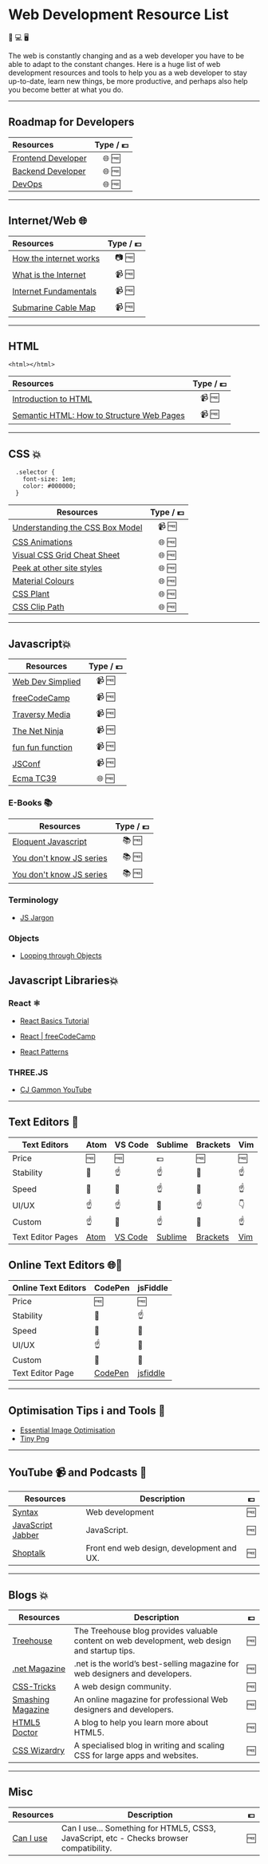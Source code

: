 # Web Development Resource List

📱 💻 🖥️

The web is constantly changing and as a web developer you have to be able to adapt to the constant changes.
Here is a huge list of web development resources and tools to help you as a web developer to stay up-to-date,
learn new things, be more productive, and perhaps also help you become better at what you do.

---

## Roadmap for Developers

| Resources                                          | Type / 💷|
| :--------------------------------------------------|:--------:|
| [Frontend Developer](https://roadmap.sh/frontend)  | 🌐 🆓    |
| [Backend Developer](https://roadmap.sh/backend)    | 🌐 🆓    |
| [DevOps](https://roadmap.sh/devops)                | 🌐 🆓    |

---

## Internet/Web 🌐

| Resources                                                                                              | Type / 💷 |
| :------------------------------------------------------------------------------------------------------|:---------:|
| [How the internet works](https://www.helloitsliam.com/2014/12/20/how-the-internet-works-infographic/)  | 📷 🆓     |
| [What is the Internet](https://www.youtube.com/watch?v=Dxcc6ycZ73M)                                    | 📹 🆓     |
| [Internet Fundamentals](http://internetfundamentals.com/)                                              | 📹 🆓     |
| [Submarine Cable Map](https://www.submarinecablemap.com/)                                              | 📹 🆓     |

---

## HTML 
```<html></html>```

| Resources                                                                                                                     | Type / 💷 |
| :---------------------------------------------------------------------------------------------------------------------------- |:---------:|
| [Introduction to HTML](https://scrimba.com/g/ghtml)                                                                           | 📹 🆓     |
| [Semantic HTML: How to Structure Web Pages](https://webdesign.tutsplus.com/courses/semantic-html-how-to-structure-web-pages)  | 📹 🆓     |

---

## CSS 💥

```
  .selector {
    font-size: 1em;
    color: #000000;
  }
```

| Resources                                                                                                 | Type / 💷 |
| --------------------------------------------------------------------------------------------------------- |:---------:|
| [Understanding the CSS Box Model](https://webdesign.tutsplus.com/courses/understanding-the-css-box-model) | 📹 🆓     |
| [CSS Animations](http://animista.net/)                                                                    | 🌐 🆓     |
| [Visual CSS Grid Cheat Sheet](http://grid.malven.co/)                                                     | 🌐 🆓     |
| [Peek at other site styles](http://stylifyme.com/)                                                        | 🌐 🆓     |
| [Material Colours](https://www.materialui.co/colors)                                                      | 🌐 🆓     |
| [CSS Plant](http://www.cssplant.com/)                                                                     | 🌐 🆓     |
| [CSS Clip Path](https://bennettfeely.com/clippy/)                                                         | 🌐 🆓     |

---

## Javascript💥

| Resources                                                                    | Type / 💷 |
| -----------------------------------------------------------------------------|:---------:|
| [Web Dev Simplied](https://www.youtube.com/channel/UCFbNIlppjAuEX4znoulh0Cw) | 📹 🆓     |
| [freeCodeCamp](https://www.youtube.com/channel/UC8butISFwT-Wl7EV0hUK0BQ)     | 📹 🆓     |
| [Traversy Media](https://www.youtube.com/channel/UC8butISFwT-Wl7EV0hUK0BQ)   | 📹 🆓     |
| [The Net Ninja](https://www.youtube.com/channel/UCW5YeuERMmlnqo4oq8vwUpg)    | 📹 🆓     |
| [fun fun function](https://www.youtube.com/channel/UCO1cgjhGzsSYb1rsB4bFe4Q) | 📹 🆓     |
| [JSConf](https://www.youtube.com/channel/UCzoVCacndDCfGDf41P-z0iA)           | 📹 🆓     |
| [Ecma TC39](https://github.com/tc39)                                         | 🌐 🆓     |

### E-Books 📚

| Resources                                                              | Type / 💷 |
| ---------------------------------------------------------------------- |:---------:|
| [Eloquent Javascript](http://eloquentjavascript.net/)                  | 📚 🆓     |
| [You don't know JS series](https://github.com/getify/You-Dont-Know-JS) | 📚 🆓     |
| [You don't know JS series](https://github.com/getify/You-Dont-Know-JS) | 📚 🆓     |

### Terminology

* [JS Jargon](http://jargon.js.org/)

### Objects

* [Looping through Objects](https://zellwk.com/blog/looping-through-js-objects/)

## Javascript Libraries💥

### React ⚛️

* [React Basics Tutorial](https://scrimba.com/g/glearnreact)
* [React | freeCodeCamp](https://learn.freecodecamp.org/front-end-libraries/react)

* [React Patterns](https://reactpatterns.com/)

### THREE.JS

* [CJ Gammon YouTube](https://www.youtube.com/channel/UCFbkyvvsEQn7AmQO6_G5J-A)

---

## Text Editors 📄

| Text Editors      | Atom                     | VS Code                                   | Sublime                                   | Brackets                       | Vim                         |
|-------------------|--------------------------|-------------------------------------------|-------------------------------------------|--------------------------------|-----------------------------|
| Price             | 🆓                       | 🆓                                        | 💷                                       | 🆓                             | 🆓                          |
| Stability         | 👊                       | ☝️                                        | ☝️                                       | 👊                             | ☝️                          |
| Speed             | 👊                       | 👊                                        | ☝️                                       | 👊                             | ☝️                          |
| UI/UX             | ☝️                       | ☝️                                        | 👊                                       | ☝️                             | 👇                          |
| Custom            | ☝️                       | 👊                                        | ☝️                                       | 👊                             | ☝️                          |
| Text Editor Pages | [Atom](https://atom.io/) | [VS Code](https://code.visualstudio.com/) | [Sublime](https://www.sublimetext.com/3) | [Brackets](http://brackets.io/) | [Vim](https://www.vim.org/) |

## Online Text Editors 🌐📄

| Online Text Editors | CodePen                         | jsFiddle                          |
|---------------------|---------------------------------|-----------------------------------|
| Price               | 🆓                              | 🆓                                |
| Stability           | 👊                              | ☝️                                |
| Speed               | 👊                              | 👊                                |
| UI/UX               | ☝️                              | 👊                                |
| Custom              | 👊                              | 👊                                |
| Text Editor Page    | [CodePen ](https://codepen.io/) | [jsfiddle](https://jsfiddle.net/) |

---

## Optimisation Tips ℹ️ and Tools 🔨

* [Essential Image Optimisation](https://images.guide/)
* [Tiny Png](https://tinypng.com/)

---

## YouTube 📹 and Podcasts 🎵

| Resources                                         | Description                               | 💷 |
|---------------------------------------------------|-------------------------------------------|----|
|[Syntax](https://syntax.fm/)                       | Web development                           | 🆓 |
|[JavaScript Jabber](https://devchat.tv/js-jabber/) | JavaScript.                               | 🆓 |
|[Shoptalk](https://shoptalkshow.com)               | Front end web design, development and UX. | 🆓 |

---

## Blogs 💥

| Resources                                 | Description                                                                                  | 💷 |
|-------------------------------------------|----------------------------------------------------------------------------------------------|----|
|[Treehouse](https://blog.teamtreehouse.com)| The Treehouse blog provides valuable content on web development, web design and startup tips.| 🆓 |
|[.net Magazine](https://www.creativebloq.com/net-magazine)| .net is the world’s best-selling magazine for web designers and developers.   | 🆓 |
|[CSS-Tricks](https://css-tricks.com)| A web design community.                                                                             | 🆓 |
|[Smashing Magazine](https://www.smashingmagazine.com/)| An online magazine for professional Web designers and developers.                 | 🆓 |
|[HTML5 Doctor](http://html5doctor.com/)| A blog to help you learn more about HTML5.                                                       | 🆓 |
|[CSS Wizardry](https://csswizardry.com)| A specialised blog in writing and scaling CSS for large apps and websites.                       | 🆓 |

---

## Misc

| Resources                                 | Description                                                                                  | 💷 |
|-------------------------------------------|----------------------------------------------------------------------------------------------|----|
|[Can I use](https://caniuse.com/)| Can I use... Something for HTML5, CSS3, JavaScript, etc - Checks browser compatibility.                | 🆓 |